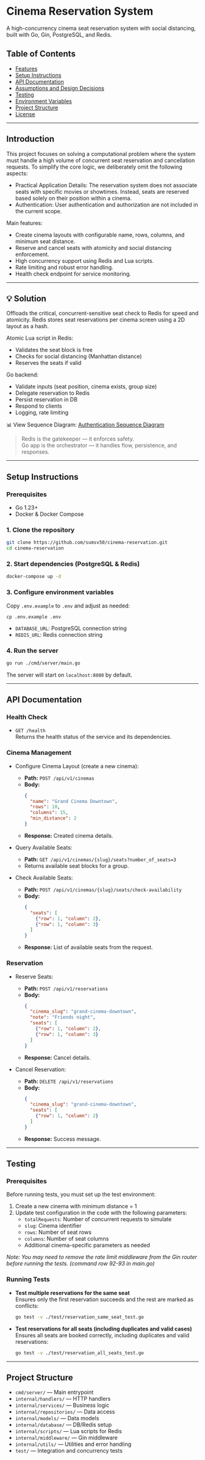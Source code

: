 # Cinema Reservation System

A high-concurrency cinema seat reservation system with social distancing, built with Go, Gin, PostgreSQL, and Redis.

## Table of Contents
- [Features](#features)
- [Setup Instructions](#setup-instructions)
- [API Documentation](#api-documentation)
- [Assumptions and Design Decisions](#assumptions-and-design-decisions)
- [Testing](#testing)
- [Environment Variables](#environment-variables)
- [Project Structure](#project-structure)
- [License](#license)

---

## Introduction
This project focuses on solving a computational problem where the system must handle a high volume of concurrent seat reservation and cancellation requests. To simplify the core logic, we deliberately omit the following aspects:
- Practical Application Details: The reservation system does not associate seats with specific movies or showtimes. Instead, seats are reserved based solely on their position within a cinema.
- Authentication: User authentication and authorization are not included in the current scope.

Main features:
- Create cinema layouts with configurable name, rows, columns, and minimum seat distance.
- Reserve and cancel seats with atomicity and social distancing enforcement.
- High concurrency support using Redis and Lua scripts.
- Rate limiting and robust error handling.
- Health check endpoint for service monitoring.

---

## 💡 Solution

Offloads the critical, concurrent-sensitive seat check to Redis for speed and atomicity. Redis stores seat reservations per cinema screen using a 2D layout as a hash.

Atomic Lua script in Redis:
- Validates the seat block is free
- Checks for social distancing (Manhattan distance)
- Reserves the seats if valid

Go backend:
- Validate inputs (seat position, cinema exists, group size)
- Delegate reservation to Redis
- Persist reservation in DB
- Respond to clients
- Logging, rate limiting

📊 View Sequence Diagram: [Authentication Sequence Diagram](./sequenceDiagram.mmd)

>Redis is the gatekeeper — it enforces safety. <br>
Go app is the orchestrator — it handles flow, persistence, and responses.

---

## Setup Instructions

### Prerequisites
- Go 1.23+
- Docker & Docker Compose

### 1. Clone the repository
```sh
git clone https://github.com/sumsv50/cinema-reservation.git
cd cinema-reservation
```

### 2. Start dependencies (PostgreSQL & Redis)
```sh
docker-compose up -d
```

### 3. Configure environment variables
Copy `.env.example` to `.env` and adjust as needed:
```
cp .env.example .env
```
- `DATABASE_URL`: PostgreSQL connection string
- `REDIS_URL`: Redis connection string

### 4. Run the server
```sh
go run ./cmd/server/main.go
```
The server will start on `localhost:8080` by default.

---

## API Documentation

### Health Check
- `GET /health`  
  Returns the health status of the service and its dependencies.

### Cinema Management
- Configure Cinema Layout (create a new cinema):
  - **Path:** `POST /api/v1/cinemas`
  - **Body:**  
    ```json
    {
      "name": "Grand Cinema Downtown",
      "rows": 10,
      "columns": 15,
      "min_distance": 2
    }
    ```
  - **Response:** Created cinema details.

- Query Available Seats:
  - **Path:** `GET /api/v1/cinemas/{slug}/seats?number_of_seats=3`
  - Returns available seat blocks for a group.

- Check Available Seats:
  - **Path:** `POST /api/v1/cinemas/{slug}/seats/check-availability`
  - **Body:**  
    ```json
    {
      "seats": [
        {"row": 1, "column": 2},
        {"row": 1, "column": 3}
      ]
    }
    ```
  - **Response:** List of available seats from the request.

### Reservation
- Reserve Seats:
  - **Path:** `POST /api/v1/reservations`
  - **Body:**  
    ```json
    {
      "cinema_slug": "grand-cinema-downtown",
      "note": "Friends night",
      "seats": [
        {"row": 1, "column": 2},
        {"row": 1, "column": 3}
      ]
    }
    ```
  - **Response:** Cancel details.

- Cancel Reservation:
  - **Path:** `DELETE /api/v1/reservations`
  - **Body:**  
    ```json
    {
      "cinema_slug": "grand-cinema-downtown",
      "seats": [
        {"row": 1, "column": 2}
      ]
    }
    ```
  - **Response:** Success message.

---


## Testing

### Prerequisites
Before running tests, you must set up the test environment:

1. Create a new cinema with minimum distance = 1
2. Update test configuration in the code with the following parameters:
    - `totalRequests`: Number of concurrent requests to simulate
    - `slug`: Cinema identifier
    - `rows`: Number of seat rows
    - `columns`: Number of seat columns
    - Additional cinema-specific parameters as needed

*Note: You may need to remove the rate limit middleware from the Gin router before running the tests. (command row 92-93 in main.go)*

### Running Tests
- **Test multiple reservations for the same seat** <br/>
  Ensures only the first reservation succeeds and the rest are marked as conflicts:
  
  ```sh
  go test -v ./test/reservation_same_seat_test.go
  ```

- **Test reservations for all seats (including duplicates and valid cases)** <br/>
  Ensures all seats are booked correctly, including duplicates and valid reservations:
  
  ```sh
  go test -v ./test/reservation_all_seats_test.go
  ```

---

## Project Structure
- `cmd/server/` — Main entrypoint
- `internal/handlers/` — HTTP handlers
- `internal/services/` — Business logic
- `internal/repositories/` — Data access
- `internal/models/` — Data models
- `internal/database/` — DB/Redis setup
- `internal/scripts/` — Lua scripts for Redis
- `internal/middleware/` — Gin middleware
- `internal/utils/` — Utilities and error handling
- `test/` — Integration and concurrency tests

